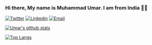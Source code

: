 ### Hi there, My name is Muhammad Umar. I am from India 🙋‍♂️

[![Twitter](https://img.shields.io/badge/Twitter-skyblue.svg?style=for-the-badge&logo=twitter)](https://twitter.com/cmdumar)
[![Linkedin](https://img.shields.io/badge/LinkedIn-blue.svg?style=for-the-badge&logo=linkedin)](https://www.linkedin.com/in/cmdumar/)
[![Email](https://img.shields.io/badge/Email-blue.svg?style=for-the-badge&logo=email)](mailto:mohammadumar28@gmail.com)

[![Umar's github stats](https://github-readme-stats.vercel.app/api?username=mohammadumar28&show_icons=true&bg_color=30,FFAFBD,ffc3a0&title_color=000000&icon_color=000000)](https://github.com/mohammadumar28)

[![Top Langs](https://github-readme-stats.vercel.app/api/top-langs/?username=mohammadumar28&layout=compact)](https://github.com/mohammadumar28)
